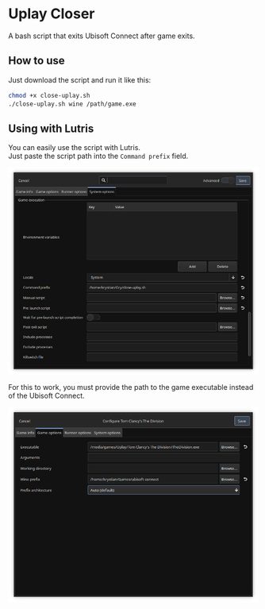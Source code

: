 # Uplay Closer
A bash script that exits Ubisoft Connect after game exits.

## How to use
Just download the script and run it like this:
```bash
chmod +x close-uplay.sh
./close-uplay.sh wine /path/game.exe
```
## Using with Lutris
You can easily use the script with Lutris.\
Just paste the script path into the `Command prefix` field.

<img src="screens/lutris-sys-opts.png" alt="Lutris system options screenshot">

For this to work, you must provide the path
to the game executable instead of the Ubisoft Connect.

<img src="screens/lutris-game-opts.png" alt="Lutris game options screenshot">
